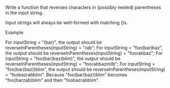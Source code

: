 Write a function that reverses characters in (possibly nested) parentheses in the input string.

Input strings will always be well-formed with matching ()s.

Example

For inputString = "(bar)", the output should be
reverseInParentheses(inputString) = "rab";
For inputString = "foo(bar)baz", the output should be
reverseInParentheses(inputString) = "foorabbaz";
For inputString = "foo(bar)baz(blim)", the output should be
reverseInParentheses(inputString) = "foorabbazmilb";
For inputString = "foo(bar(baz))blim", the output should be
reverseInParentheses(inputString) = "foobazrabblim".
Because "foo(bar(baz))blim" becomes "foo(barzab)blim" and then "foobazrabblim".